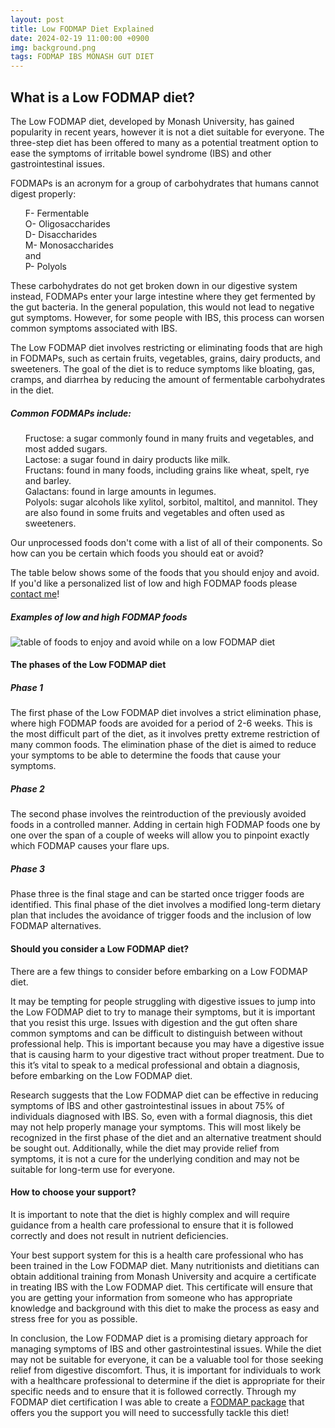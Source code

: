 ```yaml
---
layout: post
title: Low FODMAP Diet Explained
date: 2024-02-19 11:00:00 +0900
img: background.png
tags: FODMAP IBS MONASH GUT DIET
---
```


## What is a Low FODMAP diet?

The Low FODMAP diet, developed by Monash University, has gained popularity in recent years, however it is not a diet suitable for everyone. The three-step diet has been offered to many as a potential treatment option to ease the symptoms of irritable bowel syndrome (IBS) and other gastrointestinal issues.

FODMAPs is an acronym for a group of carbohydrates that humans cannot digest properly:
<ul style="list-style-type: none;">
<li>F- Fermentable</li>
<li>O- Oligosaccharides</li>
<li>D- Disaccharides</li>
<li>M- Monosaccharides</li>
<li>and</li>
<li>P- Polyols</li>
</ul>

These carbohydrates do not get broken down in our digestive system instead, FODMAPs enter your large intestine where they get fermented by the gut bacteria. In the general population, this would not lead to negative gut symptoms. However, for some people with IBS, this process can worsen common symptoms associated with IBS.

The Low FODMAP diet involves restricting or eliminating foods that are high in FODMAPs, such as certain fruits, vegetables, grains, dairy products, and sweeteners. The goal of the diet is to reduce symptoms like bloating, gas, cramps, and diarrhea by reducing the amount of fermentable carbohydrates in the diet.  


##### Common FODMAPs include:

<ul style="list-style-type: none;">
<li>Fructose: a sugar commonly found in many fruits and vegetables, and most added sugars.</li>
<li>Lactose: a sugar found in dairy products like milk.</li>
<li>Fructans: found in many foods, including grains like wheat, spelt, rye and barley.</li>
<li>Galactans: found in large amounts in legumes.</li>
<li>Polyols: sugar alcohols like xylitol, sorbitol, maltitol, and mannitol. They are also found in some fruits and vegetables and often used as sweeteners.</li>
</ul>

Our unprocessed foods don't come with a list of all of their components. So how can you be certain which foods you should eat or avoid?

The table below shows some of the foods that you should enjoy and avoid. If you'd like a personalized list of low and high FODMAP foods please [contact me](/contact.html)!

##### Examples of low and high FODMAP foods

![table of foods to enjoy and avoid while on a low FODMAP diet]({{site.baseurl}}/images/pages/low-fodmap-foods.png)
<br/>


#### The phases of the Low FODMAP diet

##### Phase 1

The first phase of the Low FODMAP diet involves a strict elimination phase, where high FODMAP foods are avoided for a period of 2-6 weeks. This is the most difficult part of the diet, as it involves pretty extreme restriction of many common foods. The elimination phase of the diet is aimed to reduce your symptoms to be able to determine the foods that cause your symptoms.

##### Phase 2

The second phase involves the reintroduction of the previously avoided foods in a controlled manner. Adding in certain high FODMAP foods one by one over the span of a couple of weeks will allow you to pinpoint exactly which FODMAP causes your flare ups.

##### Phase 3  
Phase three is the final stage and can be started once trigger foods are identified. This final phase of the diet involves a modified long-term dietary plan that includes the avoidance of trigger foods and the inclusion of low FODMAP alternatives.  


#### Should you consider a Low FODMAP diet?
There are a few things to consider before embarking on a Low FODMAP diet.

It may be tempting for people struggling with digestive issues to jump into the Low FODMAP diet to try to manage their symptoms, but it is important that you resist this urge. Issues with digestion and the gut often share common symptoms and can be difficult to distinguish between without professional help. This is important because you may have a digestive issue that is causing harm to your digestive tract without proper treatment. Due to this it’s vital to speak to a medical professional and obtain a diagnosis, before embarking on the Low FODMAP diet.

Research suggests that the Low FODMAP diet can be effective in reducing symptoms of IBS and other gastrointestinal issues in about 75% of individuals diagnosed with IBS. So, even with a formal diagnosis, this diet may not help properly manage your symptoms. This will most likely be recognized in the first phase of the diet and an alternative treatment should be sought out. Additionally, while the diet may provide relief from symptoms, it is not a cure for the underlying condition and may not be suitable for long-term use for everyone.  

#### How to choose your support?

It is important to note that the diet is highly complex and will require guidance from a health care professional to ensure that it is followed correctly and does not result in nutrient deficiencies.

Your best support system for this is a health care professional who has been trained in the Low FODMAP diet. Many nutritionists and dietitians can obtain additional training from Monash University and acquire a certificate in treating IBS with the Low FODMAP diet. This certificate will ensure that you are getting your information from someone who has appropriate knowledge and background with this diet to make the process as easy and stress free for you as possible.

In conclusion, the Low FODMAP diet is a promising dietary approach for managing symptoms of IBS and other gastrointestinal issues. While the diet may not be suitable for everyone, it can be a valuable tool for those seeking relief from digestive discomfort. Thus, it is important for individuals to work with a healthcare professional to determine if the diet is appropriate for their specific needs and to ensure that it is followed correctly. Through my FODMAP diet certification I was able to create a [FODMAP package](/services/index.html)  that offers you the support you will need to successfully tackle this diet!


